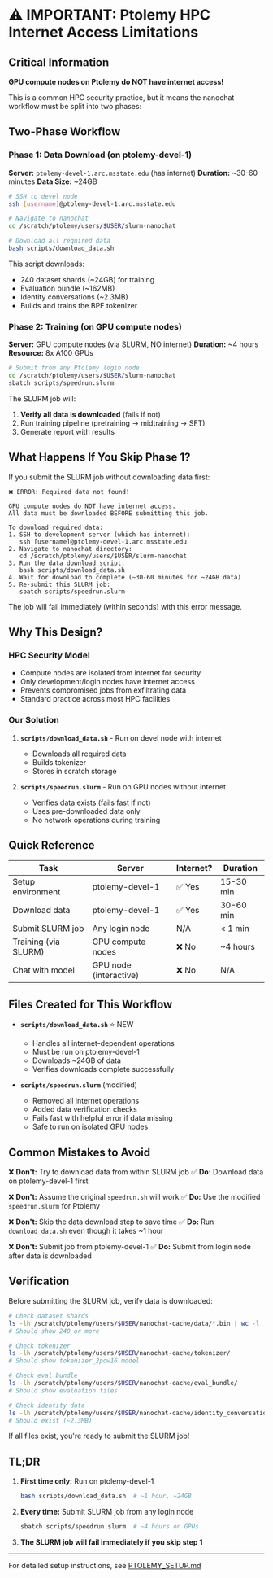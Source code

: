 # ⚠️ IMPORTANT: Ptolemy HPC Internet Access Limitations

## Critical Information

**GPU compute nodes on Ptolemy do NOT have internet access!**

This is a common HPC security practice, but it means the nanochat workflow must be split into two phases:

## Two-Phase Workflow

### Phase 1: Data Download (on ptolemy-devel-1)

**Server:** `ptolemy-devel-1.arc.msstate.edu` (has internet)
**Duration:** ~30-60 minutes
**Data Size:** ~24GB

```bash
# SSH to devel node
ssh [username]@ptolemy-devel-1.arc.msstate.edu

# Navigate to nanochat
cd /scratch/ptolemy/users/$USER/slurm-nanochat

# Download all required data
bash scripts/download_data.sh
```

This script downloads:
- 240 dataset shards (~24GB) for training
- Evaluation bundle (~162MB)
- Identity conversations (~2.3MB)
- Builds and trains the BPE tokenizer

### Phase 2: Training (on GPU compute nodes)

**Server:** GPU compute nodes (via SLURM, NO internet)
**Duration:** ~4 hours
**Resource:** 8x A100 GPUs

```bash
# Submit from any Ptolemy login node
cd /scratch/ptolemy/users/$USER/slurm-nanochat
sbatch scripts/speedrun.slurm
```

The SLURM job will:
1. **Verify all data is downloaded** (fails if not)
2. Run training pipeline (pretraining → midtraining → SFT)
3. Generate report with results

## What Happens If You Skip Phase 1?

If you submit the SLURM job without downloading data first:

```
❌ ERROR: Required data not found!

GPU compute nodes do NOT have internet access.
All data must be downloaded BEFORE submitting this job.

To download required data:
1. SSH to development server (which has internet):
   ssh [username]@ptolemy-devel-1.arc.msstate.edu
2. Navigate to nanochat directory:
   cd /scratch/ptolemy/users/$USER/slurm-nanochat
3. Run the data download script:
   bash scripts/download_data.sh
4. Wait for download to complete (~30-60 minutes for ~24GB data)
5. Re-submit this SLURM job:
   sbatch scripts/speedrun.slurm
```

The job will fail immediately (within seconds) with this error message.

## Why This Design?

### HPC Security Model
- Compute nodes are isolated from internet for security
- Only development/login nodes have internet access
- Prevents compromised jobs from exfiltrating data
- Standard practice across most HPC facilities

### Our Solution
1. **`scripts/download_data.sh`** - Run on devel node with internet
   - Downloads all required data
   - Builds tokenizer
   - Stores in scratch storage

2. **`scripts/speedrun.slurm`** - Run on GPU nodes without internet
   - Verifies data exists (fails fast if not)
   - Uses pre-downloaded data only
   - No network operations during training

## Quick Reference

| Task | Server | Internet? | Duration |
|------|--------|-----------|----------|
| Setup environment | ptolemy-devel-1 | ✅ Yes | 15-30 min |
| Download data | ptolemy-devel-1 | ✅ Yes | 30-60 min |
| Submit SLURM job | Any login node | N/A | < 1 min |
| Training (via SLURM) | GPU compute nodes | ❌ No | ~4 hours |
| Chat with model | GPU node (interactive) | ❌ No | N/A |

## Files Created for This Workflow

- **`scripts/download_data.sh`** ⭐ NEW
  - Handles all internet-dependent operations
  - Must be run on ptolemy-devel-1
  - Downloads ~24GB of data
  - Verifies downloads complete successfully

- **`scripts/speedrun.slurm`** (modified)
  - Removed all internet operations
  - Added data verification checks
  - Fails fast with helpful error if data missing
  - Safe to run on isolated GPU nodes

## Common Mistakes to Avoid

❌ **Don't:** Try to download data from within SLURM job
✅ **Do:** Download data on ptolemy-devel-1 first

❌ **Don't:** Assume the original `speedrun.sh` will work
✅ **Do:** Use the modified `speedrun.slurm` for Ptolemy

❌ **Don't:** Skip the data download step to save time
✅ **Do:** Run `download_data.sh` even though it takes ~1 hour

❌ **Don't:** Submit job from ptolemy-devel-1
✅ **Do:** Submit from login node after data is downloaded

## Verification

Before submitting the SLURM job, verify data is downloaded:

```bash
# Check dataset shards
ls -lh /scratch/ptolemy/users/$USER/nanochat-cache/data/*.bin | wc -l
# Should show 240 or more

# Check tokenizer
ls -lh /scratch/ptolemy/users/$USER/nanochat-cache/tokenizer/
# Should show tokenizer_2pow16.model

# Check eval bundle
ls -lh /scratch/ptolemy/users/$USER/nanochat-cache/eval_bundle/
# Should show evaluation files

# Check identity data
ls -lh /scratch/ptolemy/users/$USER/nanochat-cache/identity_conversations.jsonl
# Should exist (~2.3MB)
```

If all files exist, you're ready to submit the SLURM job!

## TL;DR

1. **First time only:** Run on ptolemy-devel-1
   ```bash
   bash scripts/download_data.sh  # ~1 hour, ~24GB
   ```

2. **Every time:** Submit SLURM job from any login node
   ```bash
   sbatch scripts/speedrun.slurm  # ~4 hours on GPUs
   ```

3. **The SLURM job will fail immediately if you skip step 1**

---

For detailed setup instructions, see [PTOLEMY_SETUP.md](PTOLEMY_SETUP.md)
